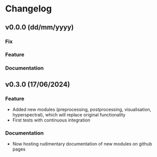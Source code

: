 # Changelog

<!--next-version-placeholder-->
## v0.0.0 (dd/mm/yyyy)

### Fix

### Feature

### Documentation


## v0.3.0 (17/06/2024)

### Feature

- Added new modules (preprocessing, postprocessing, visualisation, hyperspectral), which will replace original functionality
- First tests with continuous integration

### Documentation

- Now hosting rudimentary documentation of new modules on github pages
